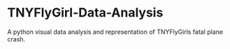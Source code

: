 # TNYFlyGirl-Data-Analysis
A python visual data analysis and representation of TNYFlyGirls fatal plane crash.

